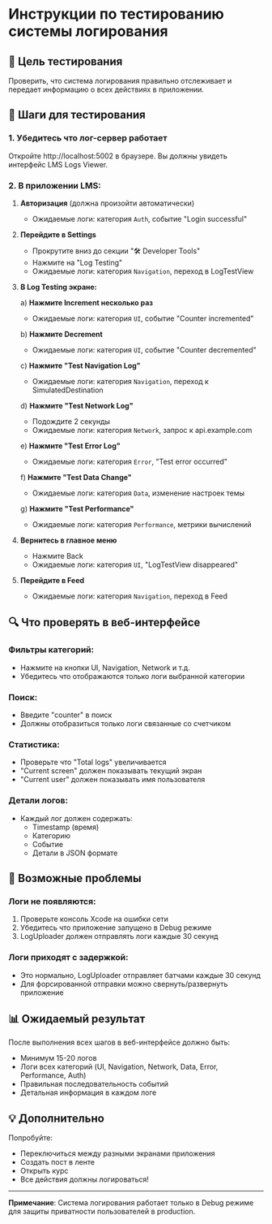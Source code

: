 # Инструкции по тестированию системы логирования

## 🎯 Цель тестирования

Проверить, что система логирования правильно отслеживает и передает информацию о всех действиях в приложении.

## 📱 Шаги для тестирования

### 1. Убедитесь что лог-сервер работает

Откройте http://localhost:5002 в браузере. Вы должны увидеть интерфейс LMS Logs Viewer.

### 2. В приложении LMS:

1. **Авторизация** (должна произойти автоматически)
   - Ожидаемые логи: категория `Auth`, событие "Login successful"

2. **Перейдите в Settings**
   - Прокрутите вниз до секции "🛠 Developer Tools"
   - Нажмите на "Log Testing"
   - Ожидаемые логи: категория `Navigation`, переход в LogTestView

3. **В Log Testing экране:**
   
   a) **Нажмите Increment несколько раз**
      - Ожидаемые логи: категория `UI`, событие "Counter incremented"
      
   b) **Нажмите Decrement**
      - Ожидаемые логи: категория `UI`, событие "Counter decremented"
      
   c) **Нажмите "Test Navigation Log"**
      - Ожидаемые логи: категория `Navigation`, переход к SimulatedDestination
      
   d) **Нажмите "Test Network Log"**
      - Подождите 2 секунды
      - Ожидаемые логи: категория `Network`, запрос к api.example.com
      
   e) **Нажмите "Test Error Log"**
      - Ожидаемые логи: категория `Error`, "Test error occurred"
      
   f) **Нажмите "Test Data Change"**
      - Ожидаемые логи: категория `Data`, изменение настроек темы
      
   g) **Нажмите "Test Performance"**
      - Ожидаемые логи: категория `Performance`, метрики вычислений

4. **Вернитесь в главное меню**
   - Нажмите Back
   - Ожидаемые логи: категория `UI`, "LogTestView disappeared"

5. **Перейдите в Feed**
   - Ожидаемые логи: категория `Navigation`, переход в Feed

## 🔍 Что проверять в веб-интерфейсе

### Фильтры категорий:
- Нажмите на кнопки UI, Navigation, Network и т.д.
- Убедитесь что отображаются только логи выбранной категории

### Поиск:
- Введите "counter" в поиск
- Должны отобразиться только логи связанные со счетчиком

### Статистика:
- Проверьте что "Total logs" увеличивается
- "Current screen" должен показывать текущий экран
- "Current user" должен показывать имя пользователя

### Детали логов:
- Каждый лог должен содержать:
  - Timestamp (время)
  - Категорию
  - Событие
  - Детали в JSON формате

## 🚨 Возможные проблемы

### Логи не появляются:
1. Проверьте консоль Xcode на ошибки сети
2. Убедитесь что приложение запущено в Debug режиме
3. LogUploader должен отправлять логи каждые 30 секунд

### Логи приходят с задержкой:
- Это нормально, LogUploader отправляет батчами каждые 30 секунд
- Для форсированной отправки можно свернуть/развернуть приложение

## 📊 Ожидаемый результат

После выполнения всех шагов в веб-интерфейсе должно быть:
- Минимум 15-20 логов
- Логи всех категорий (UI, Navigation, Network, Data, Error, Performance, Auth)
- Правильная последовательность событий
- Детальная информация в каждом логе

## 💡 Дополнительно

Попробуйте:
- Переключиться между разными экранами приложения
- Создать пост в ленте
- Открыть курс
- Все действия должны логироваться!

---

**Примечание**: Система логирования работает только в Debug режиме для защиты приватности пользователей в production. 